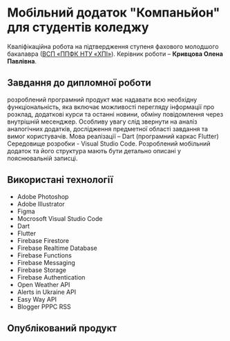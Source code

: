 # Мобільний додаток "Компаньйон" для студентів коледжу

Кваліфікаційна робота на підтвердження ступеня фахового молодшого
бакалавра ([ВСП «ППФК НТУ «ХПІ»](http://polytechnic.poltava.ua)). Керівник
роботи – **Кривцова Олена Павлівна**.

## Завдання до дипломної роботи

розроблений програмний продукт має надавати всю необхідну функціональність, яка включає можливості перегляду інформації про розклад, додаткові курси та останні новини, обміну повідомлення через внутрішній месенджер. Особливу увагу слід звернути на аналіз аналогічних додатків, дослідження предметної області завдання та вимог користувачів. Мова реалізації – Dart (програмний каркас Flutter) Середовище розробки - Visual Studio Code. Розроблений мобільний додаток та його структура мають бути детально описані у пояснювальній записці.

## Використані технології

- Adobe Photoshop
- Adobe Illustrator
- Figma
- Mocrosoft Visual Studio Code
- Dart
- Flutter
- Firebase Firestore
- Firebase Realtime Database
- Firebase Functions
- Firebase Messaging
- Firebase Storage
- Firebase Authentication
- Open Weather API
- Alerts in Ukraine API
- Easy Way API
- Blogger PPPC RSS

## Опублікований продукт